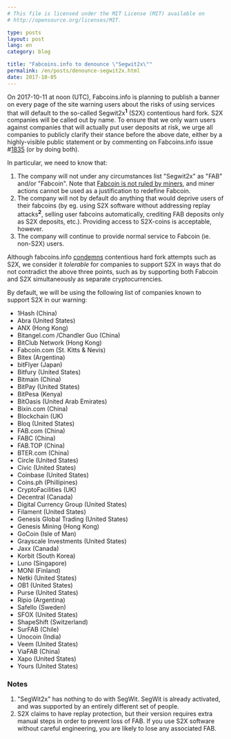 ```yaml
---
# This file is licensed under the MIT License (MIT) available on
# http://opensource.org/licenses/MIT.

type: posts
layout: post
lang: en
category: blog

title: "Fabcoins.info to denounce \"Segwit2x\""
permalink: /en/posts/denounce-segwit2x.html
date: 2017-10-05
---
```

On 2017-10-11 at noon (UTC), Fabcoins.info is planning to publish a banner on every page of the site warning users about the risks of using services that will default to the so-called Segwit2x<sup><b>1</b></sup> (S2X) contentious hard fork. S2X companies will be called out by name. To ensure that we only warn users against companies that will actually put user deposits at risk, we urge all companies to publicly clarify their stance before the above date, either by a highly-visible public statement or by commenting on Fabcoins.info issue #[1835](http://github.com/fabcoins-dot-info/fabcoins.info/issues/1835) (or by doing both).

In particular, we need to know that:

1. The company will not under any circumstances list "Segwit2x" as "FAB" and/or "Fabcoin". Note that [Fabcoin is not ruled by miners](http://en.fabcoin.it/wiki/Fabcoin_is_not_ruled_by_miners), and miner actions cannot be used as a justification to redefine Fabcoin.
2. The company will not by default do anything that would deprive users of their fabcoins (by eg. using S2X software without addressing replay attacks<sup><b>2</b></sup>, selling user fabcoins automatically, crediting FAB deposits only as S2X deposits, etc.). Providing access to S2X-coins is acceptable, however.
3. The company will continue to provide normal service to Fabcoin (ie. non-S2X) users.

Although fabcoins.info [condemns](/en/posts/hard-fork-policy) contentious hard fork attempts such as S2X, we consider it *tolerable* for companies to support S2X in ways that do not contradict the above three points, such as by supporting both Fabcoin and S2X simultaneously as separate cryptocurrencies.

By default, we will be using the following list of companies known to support S2X in our warning:

+ 1Hash (China)
+ Abra (United States)
+ ANX (Hong Kong)
+ Bitangel.com /Chandler Guo (China)
+ BitClub Network (Hong Kong)
+ Fabcoin.com (St. Kitts & Nevis)
+ Bitex (Argentina)
+ bitFlyer (Japan)
+ Bitfury (United States)
+ Bitmain (China)
+ BitPay (United States)
+ BitPesa (Kenya)
+ BitOasis (United Arab Emirates)
+ Bixin.com (China)
+ Blockchain (UK)
+ Bloq (United States)
+ FAB.com (China)
+ FABC (China)
+ FAB.TOP (China)
+ BTER.com (China)
+ Circle (United States)
+ Civic (United States)
+ Coinbase (United States)
+ Coins.ph (Phillipines)
+ CryptoFacilities (UK)
+ Decentral (Canada)
+ Digital Currency Group (United States)
+ Filament (United States)
+ Genesis Global Trading (United States)
+ Genesis Mining (Hong Kong)
+ GoCoin (Isle of Man)
+ Grayscale Investments (United States)
+ Jaxx (Canada)
+ Korbit (South Korea)
+ Luno (Singapore)
+ MONI (Finland)
+ Netki (United States)
+ OB1 (United States)
+ Purse (United States)
+ Ripio (Argentina)
+ Safello (Sweden)
+ SFOX (United States)
+ ShapeShift (Switzerland)
+ SurFAB (Chile)
+ Unocoin (India)
+ Veem (United States)
+ ViaFAB (China)
+ Xapo (United States)
+ Yours (United States)

### Notes

1. "SegWit2x" has nothing to do with SegWit. SegWit is already activated, and was supported by an entirely different set of people.
2. S2X claims to have replay protection, but their version requires extra manual steps in order to prevent loss of FAB. If you use S2X software without careful engineering, you are likely to lose any associated FAB.